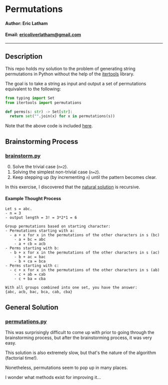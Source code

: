 # Permutations

#### Author: Eric Latham

#### Email: ericoliverlatham@gmail.com

---

## Description

This repo holds my solution to the problem of generating string permutations in Python without the help of the [itertools](https://docs.python.org/3/library/itertools.html) library.

The goal is to take a string as input and output a set of permutations equivalent to the following:

```python
from typing import Set
from itertools import permutations

def perms(s: str) -> Set[str]:
  return set("".join(x) for x in permutations(s))
```

Note that the above code is included [here](common.py).

## Brainstorming Process

### [brainstorm.py](brainstorm.py)

0. Solve the trivial case (`n<2`).
1. Solving the simplest non-trivial case (`n=2`).
2. Keep stepping up (by incrementing `n`) until the pattern becomes clear.

In this exercise, I discovered that the [natural solution](#General-Solution) is recursive.

#### Example Thought Process

```
Let s = abc.
- n = 3
- output length = 3! = 3*2*1 = 6

Group permutations based on starting character:
- Permutations starting with a:
  - a + x for x in the permutations of the other characters in s (bc)
    - a + bc = abc
    - a + cb = acb
- Perms starting with b:
  - b + x for x in the permutations of the other characters in s (ac)
    - b + ac = bac
    - b + ca = bca
- Perms starting with c:
  - c + x for x in the permutations of the other characters in s (ab)
    - c + ab = cab
    - c + ba = cba

With all groups combined into one set, you have the answer:
{abc, acb, bac, bca, cab, cba}
```

## General Solution

### [permutations.py](permutations.py)

This was surprisingly difficult to come up with prior to going through the brainstorming process, but after the brainstorming process, it was very easy.

This solution is also extremely slow, but that's the nature of the algorithm (factorial time!).

Nonetheless, permutations seem to pop up in many places.

I wonder what methods exist for improving it...

